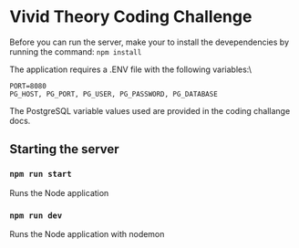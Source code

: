 # Vivid Theory Coding Challenge

Before you can run the server, make your to install the devependencies by running the command: `npm install`

The application requires a .ENV file with the following variables:\

`PORT=8080`\
`PG_HOST, PG_PORT, PG_USER, PG_PASSWORD, PG_DATABASE`

The PostgreSQL variable values used are provided in the coding challange docs.

## Starting the server

### `npm run start`

Runs the Node application

### `npm run dev`

Runs the Node application with nodemon

